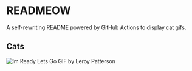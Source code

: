 # READMEOW

A self-rewriting README powered by GitHub Actions to display cat gifs.

## Cats

![Im Ready Lets Go GIF by Leroy Patterson](https://media0.giphy.com/media/CjmvTCZf2U3p09Cn0h/200.gif?cid=9acd02daw5wwaz6pm9w7ton1l9i2o32fj3ssas37so2kue1f&ep=v1_gifs_search&rid=200.gif&ct=g)
